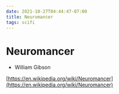 ```yaml
---
date: 2021-10-27T04:44:47-07:00
title: Neuromancer
tags: scifi
---
```


# Neuromancer

* William Gibson

[https://en.wikipedia.org/wiki/Neuromancer](https://en.wikipedia.org/wiki/Neuromancer)